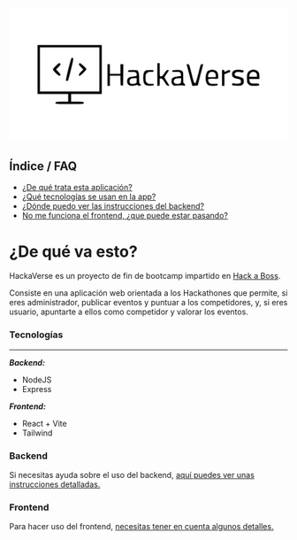![Logo HackaVerse](/front/public/logo_hackaverse.svg)

## Índice / FAQ

-   [¿De qué trata esta aplicación?](#de-qué-va-esto)
-   [¿Qué tecnologías se usan en la app?](#tecnologías)
-   [¿Dónde puedo ver las instrucciones del backend?](#backend)
-   [No me funciona el frontend, ¿que puede estar pasando?](#frontend)

# ¿De qué va esto?

HackaVerse es un proyecto de fin de bootcamp impartido en [Hack a Boss](https://www.hackaboss.com/).

Consiste en una aplicación web orientada a los Hackathones que permite, si eres administrador, publicar eventos y puntuar a los competidores, y, si eres usuario, apuntarte a ellos como competidor y valorar los eventos.

### Tecnologías

---

**_Backend:_**

-   NodeJS
-   Express

**_Frontend:_**

-   React + Vite
-   Tailwind

### Backend

Si necesitas ayuda sobre el uso del backend, [aquí puedes ver unas instrucciones detalladas.](/back/README.md#instrucciones-del-backend)

### Frontend

Para hacer uso del frontend, [necesitas tener en cuenta algunos detalles.](/front/README.md#instrucciones-del-frontend)
